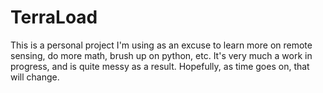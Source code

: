 # TerraLoad
This is a personal project I'm using as an excuse to learn more on remote sensing, do more math, brush up on python, etc. It's very much a work in progress, and is quite messy as a result. Hopefully, as time goes on, that will change.
